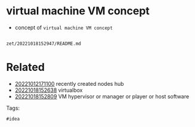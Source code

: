 # virtual machine VM concept

- concept of `virtual machine VM concept`

```
```

` zet/20221018152947/README.md `

# Related

- [20221012171100](/zet/20221012171100/README.md) recently created nodes hub
- [20221018152638](/zet/20221018152638/README.md) virtualbox
- [20221018152809](/zet/20221018152809/README.md) VM hypervisor or manager or player or host software

Tags:

    #idea
